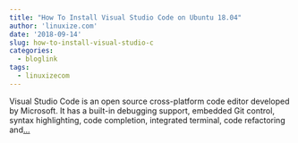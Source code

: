 ```yaml
---
title: "How To Install Visual Studio Code on Ubuntu 18.04"
author: 'linuxize.com'
date: '2018-09-14'
slug: how-to-install-visual-studio-c
categories:
  - bloglink
tags:
  - linuxizecom
---
```


Visual Studio Code is an open source cross-platform code editor developed by Microsoft. It has a built-in debugging support, embedded Git control, syntax highlighting, code completion, integrated terminal, code refactoring and[... <i class="fas fa-external-link-alt"></i>](https://linuxize.com/post/how-to-install-visual-studio-code-on-ubuntu-18-04/)

